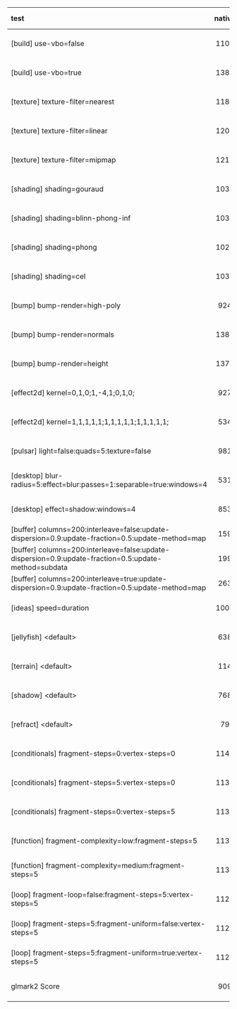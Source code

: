 | test | native | native-tcp |
| :--- | :-: | :-: |
| [build] use-vbo=false | 1102 | 512 (/2.15234 -53%) | 
| [build] use-vbo=true | 1383 | 702 (/1.97009 -49%) | 
| [texture] texture-filter=nearest | 1189 | 672 (/1.76935 -43%) | 
| [texture] texture-filter=linear | 1203 | 673 (/1.78752 -44%) | 
| [texture] texture-filter=mipmap | 1215 | 676 (/1.79734 -44%) | 
| [shading] shading=gouraud | 1038 | 688 (/1.50872 -33%) | 
| [shading] shading=blinn-phong-inf | 1034 | 689 (/1.50073 -33%) | 
| [shading] shading=phong | 1023 | 684 (/1.49561 -33%) | 
| [shading] shading=cel | 1033 | 685 (/1.50803 -33%) | 
| [bump] bump-render=high-poly | 924 | 653 (/1.41501 -29%) | 
| [bump] bump-render=normals | 1383 | 704 (/1.96449 -49%) | 
| [bump] bump-render=height | 1374 | 679 (/2.02356 -50%) | 
| [effect2d] kernel=0,1,0;1,-4,1;0,1,0; | 927 | 697 (/1.32999 -24%) | 
| [effect2d] kernel=1,1,1,1,1;1,1,1,1,1;1,1,1,1,1; | 534 | 494 (/1.08097 -7%) | 
| [pulsar] light=false:quads=5:texture=false | 981 | 543 (/1.80663 -44%) | 
| [desktop] blur-radius=5:effect=blur:passes=1:separable=true:windows=4 | 531 | 310 (/1.7129 -41%) | 
| [desktop] effect=shadow:windows=4 | 853 | 196 (/4.35204 -77%) | 
| [buffer] columns=200:interleave=false:update-dispersion=0.9:update-fraction=0.5:update-method=map | 159 | - | 
| [buffer] columns=200:interleave=false:update-dispersion=0.9:update-fraction=0.5:update-method=subdata | 199 | 134 (/1.48507 -32%) | 
| [buffer] columns=200:interleave=true:update-dispersion=0.9:update-fraction=0.5:update-method=map | 263 | - | 
| [ideas] speed=duration | 1002 | 172 (/5.82558 -82%) | 
| [jellyfish] &lt;default&gt; | 638 | 520 (/1.22692 -18%) | 
| [terrain] &lt;default&gt; | 114 | 103 (/1.1068 -9%) | 
| [shadow] &lt;default&gt; | 768 | 534 (/1.4382 -30%) | 
| [refract] &lt;default&gt; | 79 | 70 (/1.12857 -11%) | 
| [conditionals] fragment-steps=0:vertex-steps=0 | 1141 | 681 (/1.67548 -40%) | 
| [conditionals] fragment-steps=5:vertex-steps=0 | 1139 | 684 (/1.6652 -39%) | 
| [conditionals] fragment-steps=0:vertex-steps=5 | 1137 | 685 (/1.65985 -39%) | 
| [function] fragment-complexity=low:fragment-steps=5 | 1139 | 681 (/1.67254 -40%) | 
| [function] fragment-complexity=medium:fragment-steps=5 | 1133 | 681 (/1.66373 -39%) | 
| [loop] fragment-loop=false:fragment-steps=5:vertex-steps=5 | 1125 | 682 (/1.64956 -39%) | 
| [loop] fragment-steps=5:fragment-uniform=false:vertex-steps=5 | 1128 | 683 (/1.65154 -39%) | 
| [loop] fragment-steps=5:fragment-uniform=true:vertex-steps=5 | 1126 | 680 (/1.65588 -39%) | 
| glmark2 Score | 909 | 556 (/1.63489 -38%) | 
